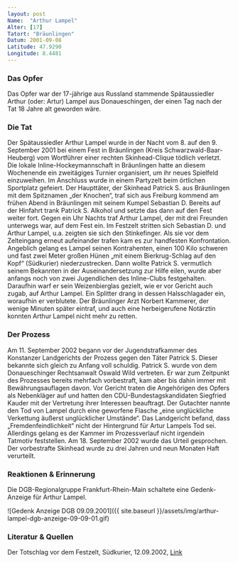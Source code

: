 ```yaml
---
layout: post
Name:  "Arthur Lampel"
Alter: [17]
Tatort: "Bräunlingen"
Datum: 2001-09-08
Latitude: 47.9290
Longitude: 8.4481
---
```


### Das Opfer

Das Opfer war der 17-jährige aus Russland stammende Spätaussiedler Arthur (oder: Artur) Lampel aus Donaueschingen, der einen Tag nach der Tat 18 Jahre alt geworden wäre.

### Die Tat

Der Spätaussiedler Arthur Lampel wurde in der Nacht vom 8. auf den 9. September 2001 bei einem Fest in Bräunlingen (Kreis Schwarzwald-Baar-Heuberg) vom Wortführer einer rechten Skinhead-Clique tödlich verletzt.
Die lokale Inline-Hockeymannschaft in Bräunlingen hatte an diesem Wochenende ein zweitägiges Turnier organisiert, um ihr neues Spielfeld einzuweihen. Im Anschluss wurde in einem Partyzelt beim örtlichen Sportplatz gefeiert.
Der Haupttäter, der Skinhead Patrick S. aus Bräunlingen mit dem Spitznamen „der Knochen“, traf sich aus Freiburg kommend am frühen Abend in Bräunlingen mit seinem Kumpel Sebastian D. Bereits auf der Hinfahrt trank Patrick S. Alkohol und setzte das dann auf den Fest weiter fort. Gegen ein Uhr Nachts traf Arthur Lampel, der mit drei Freunden unterwegs war, auf dem Fest ein. Im Festzelt stritten sich Sebastian D. und Arthur Lampel, u.a. zeigten sie sich den Stinkefinger. Als sie vor dem Zelteingang erneut aufeinander trafen kam es zur handfesten Konfrontation. Angeblich gelang es Lampel seinen Kontrahenten, einen 100 Kilo schweren und fast zwei Meter großen Hünen „mit einem Bierkrug-Schlag auf den Kopf“ (Südkurier) niederzustrecken. Dann wollte Patrick S. vermutlich seinem Bekannten in der Auseinandersetzung zur Hilfe eilen, wurde aber anfangs noch von zwei Jugendlichen des Inline-Clubs festgehalten. Daraufhin warf er sein Weizenbierglas gezielt, wie er vor Gericht auch zugab, auf Arthur Lampel. Ein Splitter drang in dessen Halsschlagader ein, woraufhin er verblutete.
Der Bräunlinger Arzt Norbert Kammerer, der wenige Minuten später eintraf, und auch eine herbeigerufene Notärztin konnten Arthur Lampel nicht mehr zu retten.

### Der Prozess

Am 11. September 2002 begann vor der Jugendstrafkammer des Konstanzer Landgerichts der Prozess gegen den Täter Patrick S. Dieser bekannte sich gleich zu Anfang voll schuldig.
Patrick S. wurde von dem Donaueschinger Rechtsanwalt Oswald Wild vertreten. Er war zum Zeitpunkt des Prozesses bereits mehrfach vorbestraft, kam aber bis dahin immer mit Bewährungsauflagen davon.
Vor Gericht traten die Angehörigen des Opfers als Nebenkläger auf und hatten den CDU-Bundestagskandidaten Siegfried Kauder mit der Vertretung ihrer Interessen beauftragt.
Der Gutachter nannte den Tod von Lampel durch eine geworfene Flasche „eine unglückliche Verkettung äußerst unglücklicher Umstände“.
Das Landgericht befand, dass „Fremdenfeindlichkeit“ nicht der Hintergrund für Artur Lampels Tod sei. Allerdings gelang es der Kammer im Prozessverlauf nicht irgendein Tatmotiv feststellen.
Am 18. September 2002 wurde das Urteil gesprochen. Der vorbestrafte Skinhead wurde zu drei Jahren und neun Monaten Haft verurteilt.

### Reaktionen & Erinnerung

Die DGB-Regionalgruppe Frankfurt-Rhein-Main schaltete eine Gedenk-Anzeige für Arthur Lampel.

![Gedenk Anzeige DGB 09.09.2001]({{ site.baseurl }}/assets/img/arthur-lampel-dgb-anzeige-09-09-01.gif)

### Literatur & Quellen

Der Totschlag vor dem Festzelt, Südkurier, 12.09.2002, [Link](http://www.suedkurier.de/region/schwarzwald-baar-heuberg/villingen-schwenningen/Der-Totschlag-vor-dem-Festzelt;art372541,50149)